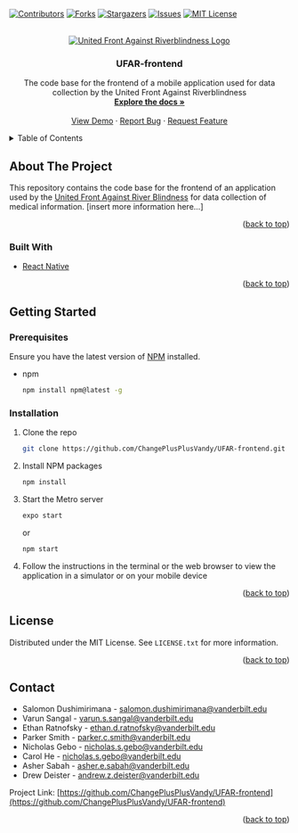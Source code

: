 <div id="top"></div>

<!-- PROJECT SHIELDS -->
<!--
*** I'm using markdown "reference style" links for readability.
*** Reference links are enclosed in brackets [ ] instead of parentheses ( ).
*** See the bottom of this document for the declaration of the reference variables
*** for contributors-url, forks-url, etc. This is an optional, concise syntax you may use.
*** https://www.markdownguide.org/basic-syntax/#reference-style-links
-->
[![Contributors][contributors-shield]][contributors-url]
[![Forks][forks-shield]][forks-url]
[![Stargazers][stars-shield]][stars-url]
[![Issues][issues-shield]][issues-url]
[![MIT License][license-shield]][license-url]



<!-- PROJECT LOGO -->
<br />
<div align="center">
  <a href="https://github.com/ChangePlusPlusVandy/UFAR-frontend">
    <img src="https://static1.squarespace.com/static/547b7628e4b019f892a688ae/t/54d3e035e4b03a40912e6632/1636764182369/" alt="United Front Against Riverblindness Logo">
  </a>

<h3 align="center">UFAR-frontend</h3>

  <p align="center">
    The code base for the frontend of a mobile application used for data collection by the United Front Against Riverblindness
    <br />
    <a href="https://github.com/ChangePlusPlusVandy/UFAR-frontend"><strong>Explore the docs »</strong></a>
    <br />
    <br />
    <a href="https://github.com/ChangePlusPlusVandy/UFAR-frontend">View Demo</a>
    ·
    <a href="https://github.com/ChangePlusPlusVandy/UFAR-frontend/issues">Report Bug</a>
    ·
    <a href="https://github.com/ChangePlusPlusVandy/UFAR-frontend/issues">Request Feature</a>
  </p>
</div>



<!-- TABLE OF CONTENTS -->
<details>
  <summary>Table of Contents</summary>
  <ol>
    <li>
      <a href="#about-the-project">About The Project</a>
      <ul>
        <li><a href="#built-with">Built With</a></li>
      </ul>
    </li>
    <li>
      <a href="#getting-started">Getting Started</a>
      <ul>
        <li><a href="#prerequisites">Prerequisites</a></li>
        <li><a href="#installation">Installation</a></li>
      </ul>
    </li>
    <li><a href="#license">License</a></li>
    <li><a href="#contact">Contact</a></li>
  </ol>
</details>



<!-- ABOUT THE PROJECT -->
## About The Project

This repository contains the code base for the frontend of an application used by the [United Front Against River Blindness](https://www.riverblindness.org/) for data collection of medical information.
[insert more information here...]

<p align="right">(<a href="#top">back to top</a>)</p>



### Built With

* [React Native](https://reactnative.dev/)

<p align="right">(<a href="#top">back to top</a>)</p>



<!-- GETTING STARTED -->
## Getting Started
### Prerequisites

Ensure you have the latest version of [NPM](https://www.npmjs.com/) installed.
* npm
  ```sh
  npm install npm@latest -g
  ```

### Installation

1. Clone the repo
   ```sh
   git clone https://github.com/ChangePlusPlusVandy/UFAR-frontend.git
   ```
2. Install NPM packages
   ```sh
   npm install
   ```
3. Start the Metro server
   ```sh
   expo start
   ```
   or
   ```sh
   npm start
   ```
4. Follow the instructions in the terminal or the web browser to view the application in a simulator or on your mobile device

<p align="right">(<a href="#top">back to top</a>)</p>



<!-- LICENSE -->
## License

Distributed under the MIT License. See `LICENSE.txt` for more information.

<p align="right">(<a href="#top">back to top</a>)</p>



<!-- CONTACT -->
## Contact

* Salomon Dushimirimana - salomon.dushimirimana@vanderbilt.edu
* Varun Sangal - varun.s.sangal@vanderbilt.edu
* Ethan Ratnofsky - ethan.d.ratnofsky@vanderbilt.edu
* Parker Smith - parker.c.smith@vanderbilt.edu
* Nicholas Gebo - nicholas.s.gebo@vanderbilt.edu
* Carol He - nicholas.s.gebo@vanderbilt.edu
* Asher Sabah - asher.e.sabah@vanderbilt.edu
* Drew Deister - andrew.z.deister@vanderbilt.edu

Project Link: [https://github.com/ChangePlusPlusVandy/UFAR-frontend](https://github.com/ChangePlusPlusVandy/UFAR-frontend)

<p align="right">(<a href="#top">back to top</a>)</p>



<!-- MARKDOWN LINKS & IMAGES -->
<!-- https://www.markdownguide.org/basic-syntax/#reference-style-links -->
[contributors-shield]: https://img.shields.io/github/contributors/ChangePlusPlusVandy/UFAR-frontend.svg?style=for-the-badge
[contributors-url]: https://github.com/ChangePlusPlusVandy/UFAR-frontend/graphs/contributors
[forks-shield]: https://img.shields.io/github/forks/ChangePlusPlusVandy/UFAR-frontend.svg?style=for-the-badge
[forks-url]: https://github.com/ChangePlusPlusVandy/UFAR-frontend/network/members
[stars-shield]: https://img.shields.io/github/stars/ChangePlusPlusVandy/UFAR-frontend.svg?style=for-the-badge
[stars-url]: https://github.com/ChangePlusPlusVandy/UFAR-frontend/stargazers
[issues-shield]: https://img.shields.io/github/issues/ChangePlusPlusVandy/UFAR-frontend.svg?style=for-the-badge
[issues-url]: https://github.com/ChangePlusPlusVandy/UFAR-frontend/issues
[license-shield]: https://img.shields.io/github/license/ChangePlusPlusVandy/UFAR-frontend.svg?style=for-the-badge
[license-url]: https://github.com/ChangePlusPlusVandy/UFAR-frontend/blob/master/LICENSE.txt
[product-screenshot]: images/screenshot.png
